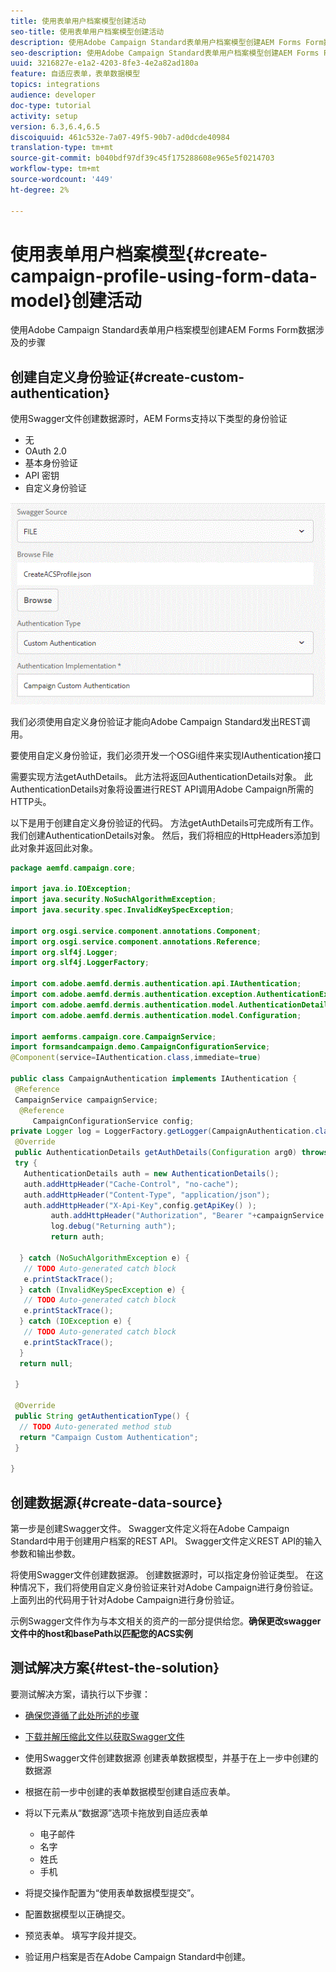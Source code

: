 ```yaml
---
title: 使用表单用户档案模型创建活动
seo-title: 使用表单用户档案模型创建活动
description: 使用Adobe Campaign Standard表单用户档案模型创建AEM Forms Form数据涉及的步骤
seo-description: 使用Adobe Campaign Standard表单用户档案模型创建AEM Forms Form数据涉及的步骤
uuid: 3216827e-e1a2-4203-8fe3-4e2a82ad180a
feature: 自适应表单，表单数据模型
topics: integrations
audience: developer
doc-type: tutorial
activity: setup
version: 6.3,6.4,6.5
discoiquuid: 461c532e-7a07-49f5-90b7-ad0dcde40984
translation-type: tm+mt
source-git-commit: b040bdf97df39c45f175288608e965e5f0214703
workflow-type: tm+mt
source-wordcount: '449'
ht-degree: 2%

---
```



# 使用表单用户档案模型{#create-campaign-profile-using-form-data-model}创建活动

使用Adobe Campaign Standard表单用户档案模型创建AEM Forms Form数据涉及的步骤

## 创建自定义身份验证{#create-custom-authentication}

使用Swagger文件创建数据源时，AEM Forms支持以下类型的身份验证

* 无
* OAuth 2.0
* 基本身份验证
* API 密钥
* 自定义身份验证

![campafdm](assets/campaignfdm.gif)

我们必须使用自定义身份验证才能向Adobe Campaign Standard发出REST调用。

要使用自定义身份验证，我们必须开发一个OSGi组件来实现IAuthentication接口

需要实现方法getAuthDetails。 此方法将返回AuthenticationDetails对象。 此AuthenticationDetails对象将设置进行REST API调用Adobe Campaign所需的HTTP头。

以下是用于创建自定义身份验证的代码。 方法getAuthDetails可完成所有工作。 我们创建AuthenticationDetails对象。 然后，我们将相应的HttpHeaders添加到此对象并返回此对象。

```java
package aemfd.campaign.core;

import java.io.IOException;
import java.security.NoSuchAlgorithmException;
import java.security.spec.InvalidKeySpecException;

import org.osgi.service.component.annotations.Component;
import org.osgi.service.component.annotations.Reference;
import org.slf4j.Logger;
import org.slf4j.LoggerFactory;

import com.adobe.aemfd.dermis.authentication.api.IAuthentication;
import com.adobe.aemfd.dermis.authentication.exception.AuthenticationException;
import com.adobe.aemfd.dermis.authentication.model.AuthenticationDetails;
import com.adobe.aemfd.dermis.authentication.model.Configuration;

import aemforms.campaign.core.CampaignService;
import formsandcampaign.demo.CampaignConfigurationService;
@Component(service=IAuthentication.class,immediate=true)

public class CampaignAuthentication implements IAuthentication {
 @Reference
 CampaignService campaignService;
  @Reference
     CampaignConfigurationService config;
private Logger log = LoggerFactory.getLogger(CampaignAuthentication.class);
 @Override
 public AuthenticationDetails getAuthDetails(Configuration arg0) throws AuthenticationException {
 try {
   AuthenticationDetails auth = new AuthenticationDetails();
   auth.addHttpHeader("Cache-Control", "no-cache");
   auth.addHttpHeader("Content-Type", "application/json");
   auth.addHttpHeader("X-Api-Key",config.getApiKey() );
         auth.addHttpHeader("Authorization", "Bearer "+campaignService.getAccessToken());
         log.debug("Returning auth");
         return auth;
   
  } catch (NoSuchAlgorithmException e) {
   // TODO Auto-generated catch block
   e.printStackTrace();
  } catch (InvalidKeySpecException e) {
   // TODO Auto-generated catch block
   e.printStackTrace();
  } catch (IOException e) {
   // TODO Auto-generated catch block
   e.printStackTrace();
  }
  return null;
  
 }

 @Override
 public String getAuthenticationType() {
  // TODO Auto-generated method stub
  return "Campaign Custom Authentication";
 }

}
```

## 创建数据源{#create-data-source}

第一步是创建Swagger文件。 Swagger文件定义将在Adobe Campaign Standard中用于创建用户档案的REST API。 Swagger文件定义REST API的输入参数和输出参数。

将使用Swagger文件创建数据源。 创建数据源时，可以指定身份验证类型。 在这种情况下，我们将使用自定义身份验证来针对Adobe Campaign进行身份验证。上面列出的代码用于针对Adobe Campaign进行身份验证。

示例Swagger文件作为与本文相关的资产的一部分提供给您。**确保更改swagger文件中的host和basePath以匹配您的ACS实例**

## 测试解决方案{#test-the-solution}

要测试解决方案，请执行以下步骤：
* [确保您遵循了此处所述的步骤](aem-forms-with-campaign-standard-getting-started-tutorial.md)
* [下载并解压缩此文件以获取Swagger文件](assets/create-acs-profile-swagger-file.zip)
* 使用Swagger文件创建数据源
创建表单数据模型，并基于在上一步中创建的数据源
* 根据在前一步中创建的表单数据模型创建自适应表单。
* 将以下元素从“数据源”选项卡拖放到自适应表单

   * 电子邮件
   * 名字
   * 姓氏
   * 手机

* 将提交操作配置为“使用表单数据模型提交”。
* 配置数据模型以正确提交。
* 预览表单。 填写字段并提交。
* 验证用户档案是否在Adobe Campaign Standard中创建。
